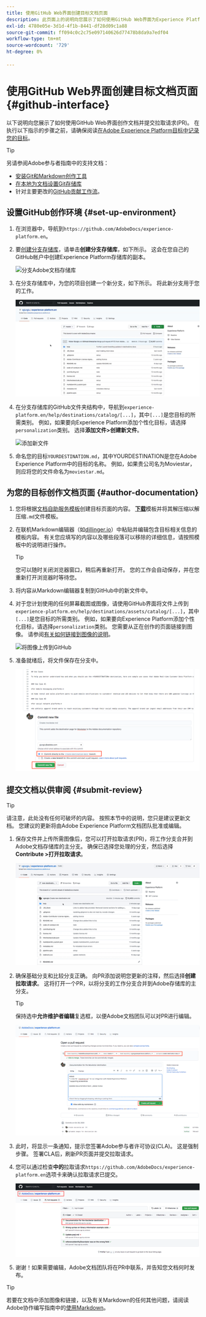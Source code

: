 ```yaml
---
title: 使用GitHub Web界面创建目标文档页面
description: 此页面上的说明向您展示了如何使用GitHub Web界面为Experience Platform目标创作文档页面并提交它以供审查。
exl-id: 4780e05e-3d1d-4f1b-8441-df28d09c1a88
source-git-commit: ff094c0c2c75e097140626d77478b8da9a7edf04
workflow-type: tm+mt
source-wordcount: '729'
ht-degree: 0%

---
```


# 使用GitHub Web界面创建目标文档页面 {#github-interface}

以下说明向您展示了如何使用GitHub Web界面创作文档并提交拉取请求(PR)。 在执行以下指示的步骤之前，请确保阅读[在Adobe Experience Platform目标中记录您的目标](./documentation-instructions.md)。

>[!TIP]
>
>另请参阅Adobe参与者指南中的支持文档：
>
>* [安装Git和Markdown创作工具](https://experienceleague.adobe.com/docs/contributor/contributor-guide/setup/install-tools.html?lang=zh-Hans)
>* [在本地为文档设置Git存储库](https://experienceleague.adobe.com/docs/contributor/contributor-guide/setup/local-repo.html?lang=zh-Hans)
>* 针对主要更改的[GitHub贡献工作流](https://experienceleague.adobe.com/docs/contributor/contributor-guide/setup/full-workflow.html?lang=zh-Hans)。

## 设置GitHub创作环境 {#set-up-environment}

1. 在浏览器中，导航到`https://github.com/AdobeDocs/experience-platform.en`。
1. 要[创建分支存储库](https://experienceleague.adobe.com/docs/contributor/contributor-guide/setup/local-repo.html?lang=zh-Hans#fork-the-repository)，请单击&#x200B;**创建分支存储库**，如下所示。 这会在您自己的GitHub帐户中创建Experience Platform存储库的副本。

   ![分支Adobe文档存储库](../assets/docs-framework/ssd-fork-repository.gif)

1. 在分支存储库中，为您的项目创建一个新分支，如下所示。 将此新分支用于您的工作。

   ![创建新的GitHub分支](../assets/docs-framework/new-branch-github.gif)

1. 在分支存储库的GitHub文件夹结构中，导航到`experience-platform.en/help/destinations/catalog/[...]`，其中`[...]`是您目标的所需类别。 例如，如果要向Experience Platform添加个性化目标，请选择`personalization`类别。 选择&#x200B;**添加文件>创建新文件**。

   ![添加新文件](../assets/docs-framework/github-navigate-and-create-file.gif)

1. 命名您的目标`YOURDESTINATION.md`，其中YOURDESTINATION是您在Adobe Experience Platform中的目标的名称。 例如，如果贵公司名为Moviestar，则应将您的文件命名为`moviestar.md`。

## 为您的目标创作文档页面 {#author-documentation}

1. 您将根据[文档自助服务模板](./self-service-template.md)创建目标页面的内容。 **[下载](../assets/docs-framework/yourdestination-template.zip)**&#x200B;模板并将其解压缩以解压缩`.md`文件模板。
1. 在联机Markdown编辑器（如[dillinger.io](https://dillinger.io/)）中粘贴并编辑包含目标相关信息的模板内容。 有关您应填写的内容以及哪些段落可以移除的详细信息，请按照模板中的说明进行操作。

   >[!TIP]
   >
   >您可以随时关闭浏览器窗口，稍后再重新打开。 您的工作会自动保存，并在您重新打开浏览器时等待您。
1. 将内容从Markdown编辑器复制到GitHub中的新文件中。
1. 对于您计划使用的任何屏幕截图或图像，请使用GitHub界面将文件上传到`experience-platform.en/help/destinations/assets/catalog/[...]`，其中`[...]`是您目标的所需类别。 例如，如果要向Experience Platform添加个性化目标，请选择`personalization`类别。 您需要从正在创作的页面链接到图像。 请参阅[有关如何链接到图像的说明](https://experienceleague.adobe.com/docs/contributor/contributor-guide/writing-essentials/linking.html?lang=zh-Hans#link-to-images)。

   ![将图像上传到GitHub](../assets/docs-framework/upload-image.gif)

1. 准备就绪后，将文件保存在分支中。

   ![确认文件创建](../assets/docs-framework/ssd-confirm-file-creation.png)

## 提交文档以供审阅 {#submit-review}

>[!TIP]
>
>请注意，此处没有任何可破坏的内容。 按照本节中的说明，您只是建议更新文档。 您建议的更新将由Adobe Experience Platform文档团队批准或编辑。

1. 保存文件并上传所需图像后，您可以打开拉取请求(PR)，将工作分支合并到Adobe文档存储库的主分支。 确保已选择您处理的分支，然后选择&#x200B;**Contribute >打开拉取请求**。

   ![创建拉取请求](../assets/docs-framework/ssd-create-pull-request-1.gif)

1. 确保基础分支和比较分支正确。 向PR添加说明您更新的注释，然后选择&#x200B;**创建拉取请求**。 这将打开一个PR，以将分支的工作分支合并到Adobe存储库的主分支。

   >[!TIP]
   >
   >保持选中&#x200B;**允许维护者编辑**&#x200B;复选框，以便Adobe文档团队可以对PR进行编辑。

   ![创建对Adobe文档存储库的拉取请求](../assets/docs-framework/ssd-create-pull-request-2.png)

1. 此时，将显示一条通知，提示您签署Adobe参与者许可协议(CLA)。 这是强制步骤。 签署CLA后，刷新PR页面并提交拉取请求。

1. 您可以通过检查&#x200B;**中的**&#x200B;拉取请求`https://github.com/AdobeDocs/experience-platform.en`选项卡来确认拉取请求已提交。

   ![PR成功](../assets/docs-framework/ssd-pr-successful.png)

1. 谢谢！如果需要编辑，Adobe文档团队将在PR中联系，并告知您文档何时发布。

>[!TIP]
>
>若要在文档中添加图像和链接，以及有关Markdown的任何其他问题，请阅读Adobe协作编写指南中的[使用Markdown](https://experienceleague.adobe.com/docs/contributor/contributor-guide/writing-essentials/markdown.html?lang=zh-Hans)。
